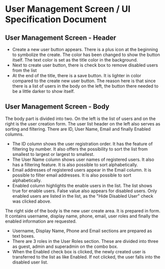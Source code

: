 # User Management Screen / UI Specification Document

## User Management Screen - Header

- Create a new user button appears. There is a plus icon at the beginning to symbolize the create. The color has been changed to show the button itself. The text color is set as the title color in the background.
- Next to create user button, there is check box to remove disabled users from the list
- At the end of the title, there is a save button. It is lighter in color compared to the create new user button. The reason here is that since there is a list of users in the body on the left, the button there needed to be a little darker to show itself.

## User Management Screen - Body
The body part is divided into two. On the left is the list of users and on the right is the user creation form. The user list header on the left also serves as sorting and filtering. There are ID, User Name, Email and finally Enabled columns.

- The ID column shows the user registration order. It has the feature of filtering by number. It also offers the possibility to sort the list from smallest to largest or largest to smallest.
- The User Name column shows user names of registered users. It also has a filtering feature. It is also possible to sort alphabetically.
- Email addresses of registered users appear in the Email column. It is possible to filter email addresses. It is also possible to sort alphabetically.
- Enabled column highlights the enable users in the list. The list shows true for enable users. False value also appears for disabled users. Only enabled users are listed in the list, as the "Hide Disabled User" check was clicked above.

The right side of the body is the new user create area. It is prepared in form. It contains username, display name, phone, email, user roles and finally the enabled information are requested. 

- Username, Display Name, Phone and Email sections are prepared as text boxes.
- There are 3 roles in the User Roles section. These are divided into three as guest, admin and superadmin on the combo box.
- When the Enabled check box is clicked, the newly created user is transferred to the list as like Enabled. If not clicked, the user falls into the disabled user list.
